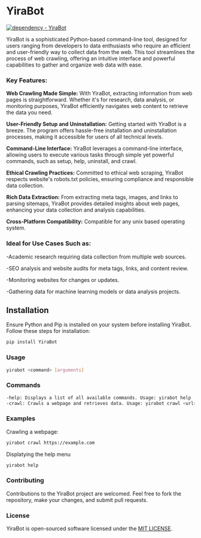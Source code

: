 # YiraBot
[![dependency - YiraBot](https://img.shields.io/badge/PyPi-YiraBot-purple?logo=python&logoColor=white)](https://pypi.org/project/YiraBot)

YiraBot is a sophisticated Python-based command-line tool, designed for users ranging from developers to data enthusiasts who require an efficient and user-friendly way to collect data from the web. This tool streamlines the process of web crawling, offering an intuitive interface and powerful capabilities to gather and organize web data with ease.


### Key Features:
**Web Crawling Made Simple:** With YiraBot, extracting information from web pages is straightforward. Whether it's for research, data analysis, or monitoring purposes, YiraBot efficiently navigates web content to retrieve the data you need.

**User-Friendly Setup and Uninstallation:** Getting started with YiraBot is a breeze. The program offers hassle-free installation and uninstallation processes, making it accessible for users of all technical levels.

**Command-Line Interface:** YiraBot leverages a command-line interface, allowing users to execute various tasks through simple yet powerful commands, such as setup, help, uninstall, and crawl.

**Ethical Crawling Practices:** Committed to ethical web scraping, YiraBot respects website's robots.txt policies, ensuring compliance and responsible data collection.

**Rich Data Extraction:** From extracting meta tags, images, and links to parsing sitemaps, YiraBot provides detailed insights about web pages, enhancing your data collection and analysis capabilities.

**Cross-Platform Compatibility:** Compatible for any unix based operating system.
### Ideal for Use Cases Such as:
-Academic research requiring data collection from multiple web sources.

-SEO analysis and website audits for meta tags, links, and content review.

-Monitoring websites for changes or updates.

-Gathering data for machine learning models or data analysis projects.


## Installation

Ensure Python and Pip is installed on your system before installing YiraBot. Follow these steps for installation:
```bash
pip install YiraBot
```
### Usage
```bash
yirabot <command> [arguments]
```
### Commands
```bash
-help: Displays a list of all available commands. Usage: yirabot help
-crawl: Crawls a webpage and retrieves data. Usage: yirabot crawl <url>
```
### Examples
Crawling a webpage:
```bash
yirabot crawl https://example.com
```
Displatying the help menu
```bash
yirabot help
```
### Contributing
Contributions to the YiraBot project are welcomed. Feel free to fork the repository, make your changes, and submit pull requests.
### License
YiraBot is open-sourced software licensed under the [MIT LICENSE](https://github.com/OwenOrcan/YiraBot-Crawler?tab=MIT-1-ov-file).
